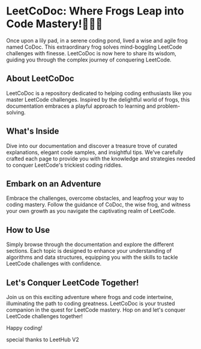 # LeetCoDoc: Where Frogs Leap into Code Mastery!🐸🐸🐸
Once upon a lily pad, in a serene coding pond, lived a wise and agile frog named CoDoc. This extraordinary frog solves mind-boggling LeetCode challenges with finesse. LeetCoDoc is now here to share its wisdom, guiding you through the complex journey of conquering LeetCode.

## About LeetCoDoc
LeetCoDoc is a repository dedicated to helping coding enthusiasts like you master LeetCode challenges. Inspired by the delightful world of frogs, this documentation embraces a playful approach to learning and problem-solving.

## What's Inside
Dive into our documentation and discover a treasure trove of curated explanations, elegant code samples, and insightful tips. We've carefully crafted each page to provide you with the knowledge and strategies needed to conquer LeetCode's trickiest coding riddles.

## Embark on an Adventure
Embrace the challenges, overcome obstacles, and leapfrog your way to coding mastery. Follow the guidance of CoDoc, the wise frog, and witness your own growth as you navigate the captivating realm of LeetCode.

## How to Use
Simply browse through the documentation and explore the different sections. Each topic is designed to enhance your understanding of algorithms and data structures, equipping you with the skills to tackle LeetCode challenges with confidence.

## Let's Conquer LeetCode Together!
Join us on this exciting adventure where frogs and code intertwine, illuminating the path to coding greatness. LeetCoDoc is your trusted companion in the quest for LeetCode mastery. Hop on and let's conquer LeetCode challenges together!

Happy coding!

special thanks to LeetHub V2  
